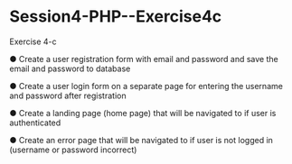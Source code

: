 # Session4-PHP--Exercise4c

Exercise 4-c

● Create a user registration form with email and password and save the email and password to database

● Create a user login form on a separate page for entering the username and password after registration

● Create a landing page (home page) that will be navigated to if user is authenticated

● Create an error page that will be navigated to if user is not logged in (username or password incorrect)
